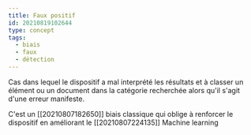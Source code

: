 ```yaml
---
title: Faux positif
id: 20210819102644
type: concept
tags:
  - biais
  - faux
  - détection
---
```


Cas dans lequel le dispositif a mal interprété les résultats et à classer un élément ou un document dans la catégorie recherchée alors qu'il s'agit d'une erreur manifeste.

C'est un [[20210807182650]] biais classique qui oblige à renforcer le dispositif en améliorant le [[20210807224135]] Machine learning